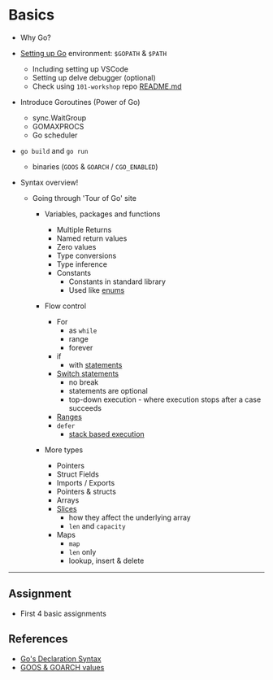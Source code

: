 # Basics

- Why Go?

- [Setting up Go](https://github.com/Chennai-Golang/101-workshop/blob/master/Setup.md) environment: `$GOPATH` & `$PATH`
  - Including setting up VSCode
  - Setting up delve debugger (optional)
  - Check using `101-workshop` repo [README.md](https://github.com/Chennai-Golang/101-workshop)

- Introduce Goroutines (Power of Go)
  - sync.WaitGroup
  - GOMAXPROCS
  - Go scheduler

- `go build` and `go run`
  - binaries (`GOOS` & `GOARCH` / `CGO_ENABLED`)

- Syntax overview!
  - Going through 'Tour of Go' site
    - Variables, packages and functions
      - Multiple Returns
      - Named return values
      - Zero values
      - Type conversions
      - Type inference
      - Constants
        - Constants in standard library
        - Used like [enums](https://golang.org/pkg/time/#pkg-constants)

    - Flow control
      - For
        - as `while`
        - range
        - forever
      - if
        - with [statements](https://tour.golang.org/flowcontrol/6)
      - [Switch statements](https://gobyexample.com/switch)
        - no break
        - statements are optional
        - top-down execution - where execution stops after a case succeeds
      - [Ranges](https://gobyexample.com/range)
      - `defer`
        - [stack based execution](https://tour.golang.org/flowcontrol/13)

    - More types
      - Pointers
      - Struct Fields
      - Imports / Exports
      - Pointers & structs
      - Arrays
      - [Slices](https://blog.golang.org/slices-intro)
        - how they affect the underlying array
        - `len` and `capacity`
      - Maps
        - `map`
        - `len` only
        - lookup, insert & delete

---

## Assignment

- First 4 basic assignments

## References

- [Go's Declaration Syntax](https://blog.golang.org/gos-declaration-syntax)
- [GOOS & GOARCH values](https://gist.github.com/asukakenji/f15ba7e588ac42795f421b48b8aede63)

